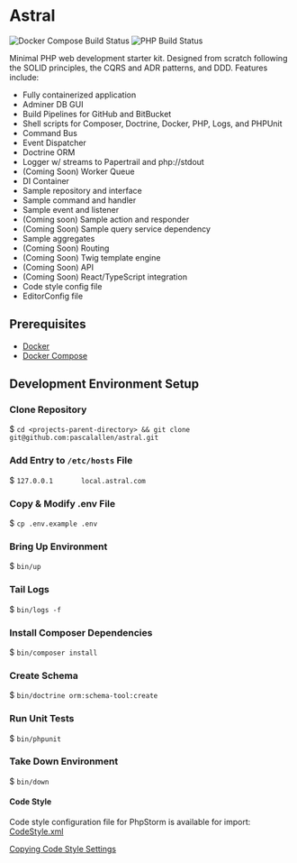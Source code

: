 # Astral

![Docker Compose Build Status](https://github.com/pascalallen/Astral/workflows/Docker%20Compose/badge.svg)
![PHP Build Status](https://github.com/pascalallen/Astral/workflows/PHP/badge.svg)

Minimal PHP web development starter kit. Designed from scratch following the SOLID principles, the CQRS and ADR
patterns, and DDD. Features include:

- Fully containerized application
- Adminer DB GUI
- Build Pipelines for GitHub and BitBucket
- Shell scripts for Composer, Doctrine, Docker, PHP, Logs, and PHPUnit
- Command Bus
- Event Dispatcher
- Doctrine ORM
- Logger w/ streams to Papertrail and php://stdout
- (Coming Soon) Worker Queue
- DI Container
- Sample repository and interface
- Sample command and handler
- Sample event and listener
- (Coming soon) Sample action and responder
- (Coming Soon) Sample query service dependency
- Sample aggregates
- (Coming Soon) Routing
- (Coming Soon) Twig template engine
- (Coming Soon) API
- (Coming Soon) React/TypeScript integration
- Code style config file
- EditorConfig file

## Prerequisites

- [Docker](https://www.docker.com/)
- [Docker Compose](https://docs.docker.com/compose/)

## Development Environment Setup

### Clone Repository

$ `cd <projects-parent-directory> && git clone git@github.com:pascalallen/astral.git`

### Add Entry to `/etc/hosts` File

$ `127.0.0.1       local.astral.com`

### Copy & Modify .env File

$ `cp .env.example .env`

### Bring Up Environment

$ `bin/up`

### Tail Logs

$ `bin/logs -f`

### Install Composer Dependencies

$ `bin/composer install`

### Create Schema

$ `bin/doctrine orm:schema-tool:create`

### Run Unit Tests

$ `bin/phpunit`

### Take Down Environment

$ `bin/down`

#### Code Style

Code style configuration file for PhpStorm is available for import: [CodeStyle.xml](etc/build/CodeStyle.xml)

[Copying Code Style Settings](https://www.jetbrains.com/help/phpstorm/copying-code-style-settings.html)
